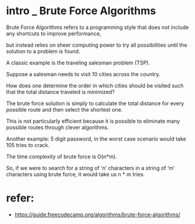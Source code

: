 # intro _ Brute Force Algorithms
Brute Force Algorithms refers to a programming style 
that does not include any shortcuts to improve performance, 

but instead relies on sheer computing power to try all possibilities until the solution to a problem is found.

A classic example is the traveling salesman problem (TSP). 

Suppose a salesman needs to visit 10 cities across the country.

How does one determine the order in which cities should be visited such that the total distance traveled is minimized?

The brute force solution is simply to calculate the total distance for every possible route and then select the shortest one.

This is not particularly efficient because it is possible to eliminate many possible routes through clever algorithms.

Another example: 5 digit password, in the worst case scenario would take 105 tries to crack.

The time complexity of brute force is O(n*m).

So, if we were to search for a string of ‘n’ characters in a string of ‘m’ characters using brute force, it would take us n * m tries.


# refer:
- https://guide.freecodecamp.org/algorithms/brute-force-algorithms/